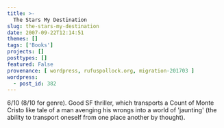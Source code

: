```yaml
---
title: >-
  The Stars My Destination
slug: the-stars-my-destination
date: 2007-09-22T12:14:51
themes: []
tags: ['Books']
projects: []
posttypes: []
featured: False
provenance: [ wordpress, rufuspollock.org, migration-201703 ]
wordpress:
  - post_id: 382
---
```


6/10 (8/10 for genre). Good SF thriller, which transports a Count of Monte Cristo like tale of a man avenging his wrongs into a world of 'jaunting' (the ability to transport oneself from one place another by thought).


